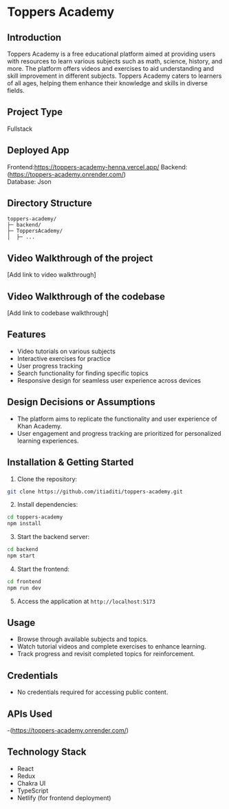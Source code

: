# Toppers Academy

## Introduction
Toppers Academy is a free educational platform aimed at providing users with resources to learn various subjects such as math, science, history, and more. The platform offers videos and exercises to aid understanding and skill improvement in different subjects. Toppers Academy caters to learners of all ages, helping them enhance their knowledge and skills in diverse fields.

## Project Type
Fullstack

## Deployed App
Frontend:https://toppers-academy-henna.vercel.app/
Backend:(https://toppers-academy.onrender.com/)  
Database: Json

## Directory Structure
```
toppers-academy/
├─ backend/
├─ ToppersAcademy/
│  ├─ ...
```

## Video Walkthrough of the project
[Add link to video walkthrough]

## Video Walkthrough of the codebase
[Add link to codebase walkthrough]

## Features
- Video tutorials on various subjects
- Interactive exercises for practice
- User progress tracking
- Search functionality for finding specific topics
- Responsive design for seamless user experience across devices

## Design Decisions or Assumptions
- The platform aims to replicate the functionality and user experience of Khan Academy.
- User engagement and progress tracking are prioritized for personalized learning experiences.

## Installation & Getting Started
1. Clone the repository:
```bash
git clone https://github.com/itiaditi/toppers-academy.git
```
2. Install dependencies:
```bash
cd toppers-academy
npm install
```
3. Start the backend server:
```bash
cd backend
npm start
```
4. Start the frontend:
```bash
cd frontend
npm run dev
```
5. Access the application at `http://localhost:5173`

## Usage
- Browse through available subjects and topics.
- Watch tutorial videos and complete exercises to enhance learning.
- Track progress and revisit completed topics for reinforcement.

## Credentials
- No credentials required for accessing public content.

## APIs Used
-(https://toppers-academy.onrender.com/)


## Technology Stack
- React
- Redux
- Chakra UI
- TypeScript
- Netlify (for frontend deployment)
